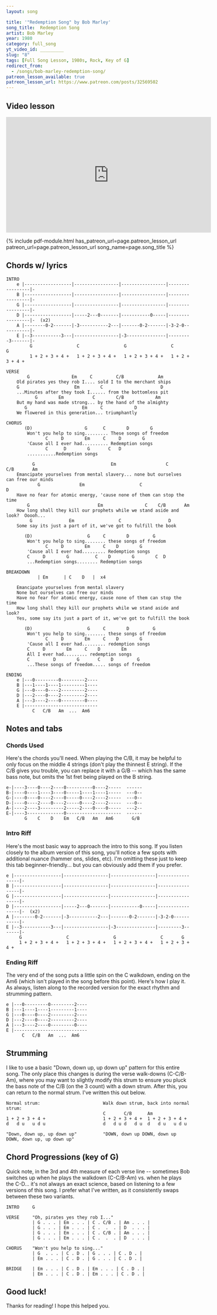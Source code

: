 ```yaml
---
layout: song

title: '"Redemption Song" by Bob Marley'
song_title:  Redemption Song
artist: Bob Marley
year: 1980
category: full_song
yt_video_id: _________
slug: "8"
tags: [Full Song Lesson, 1980s, Rock, Key of G]
redirect_from:
  - /songs/bob-marley-redemption-song/
patreon_lesson_available: true
patreon_lesson_url: https://www.patreon.com/posts/32569502
---
```


## Video lesson

<iframe width="560" height="315" src="https://www.youtube.com/embed/hwbq4kfXkIE?showinfo=0" frameborder="0" allowfullscreen></iframe>


{% include pdf-module.html has_patreon_url=page.patreon_lesson_url patreon_url=page.patreon_lesson_url song_name=page.song_title %}



## Chords w/ lyrics

    INTRO
        e |------------------|-----------------|-----------------|-----------------|-
        B |------------------|-----------------|-----------------|-----------------|-
        G |------------------|-----------------|-----------------|-----------------|-
        D |------------------|-----2---0-------|-----------0-----|-----------------|-  (x2)
        A |--------0-2-------|-3-----------2---|-------0-2-------|-3-2-0-----------|-
        E |--3-----------3---|-----------------|-3---------------|---------3-------|-
             G                 C                 G                 C       G
             1 + 2 + 3 + 4 +   1 + 2 + 3 + 4 +   1 + 2 + 3 + 4 +   1 + 2 + 3 + 4 +

    VERSE
            G                Em     C         C/B             Am
        Old pirates yes they rob I.... sold I to the merchant ships
        G                     Em        C                      D
        ...Minutes after they took I...... from the bottomless pit
               G        Em           C        C/B            Am
        But my hand was made strong... by the hand of the almighty
           G                     Em     C            D
        We flowered in this generation... triumphantly

    CHORUS
           (D)                    G      C        D        G      
            Won't you help to sing......... These songs of freedom
                   C     D        Em     C     D        G
            'Cause all I ever had.......... Redemption songs
                   C      D        G       C   D
            ...........Redemption songs

              G                             Em                   C          C/B       Am
        Emancipate yourselves from mental slavery... none but ourselves can free our minds
                G               Em                     C                  D         
        Have no fear for atomic energy, 'cause none of them can stop the time
            G                          Em                C    C/B       Am
        How long shall they kill our prophets while we stand aside and look?  Ooooh...
             G              Em                 C                  D         
        Some say its just a part of it, we've got to fulfill the book

           (D)                     G     C        D         G
            Won't you help to sing........ these songs of freedom
                   C     D        Em     C    D        G
            'Cause all I ever had......... Redemption songs
            C     D        G          C    D        G        C  D
            ...Redemption songs........ Redemption songs

    BREAKDOWN
                | Em      | C    D   |  x4

        Emancipate yourselves from mental slavery
        None but ourselves can free our minds
        Have no fear for atomic energy, cause none of them can stop the time
        How long shall they kill our prophets while we stand aside and look?
        Yes, some say its just a part of it, we've got to fulfill the book

           (D)                     G     C        D         G
            Won't you help to sing........ these songs of freedom
                   C     D        Em     C    D        G
            'Cause all I ever had......... redemption songs
            C     D        Em     C    D        Em
            All I ever had......... redemption songs
            C         D        G       C    D         G        
            ...These songs of freedom..... songs of freedom

    ENDING
        e |---0---------0---------2----
        B |---1----1----1---------1----
        G |---0----0----2---------2----
        D |---2----0----2---------2----
        A |---3----2----0---------0----
        E |----------------------------
              C   C/B   Am  ...  Am6


## Notes and tabs

### Chords Used

Here's the chords you'll need. When playing the C/B, it may be helpful to only focus on the middle 4 strings (don't play the thinnest E string). If the C/B gives you trouble, you can replace it with a G/B -- which has the same bass note, but omits the 1st fret being played on the B string.

    e-|----3----0----2----0----------0----2-----  ------
    B-|----0----1----3----0-----1----1----1-----  ---0--
    G-|----0----0----2----0-----0----2----2-----  ---0--
    D-|----0----2----0----2-----0----2----2-----  ---0--
    A-|----2----3---------2-----2----0----0-----  ---2--
    E-|----3--------------0---------------------  ------
           G    C    D    Em   C/B   Am   Am6       G/B

### Intro Riff

Here's the most basic way to approach the intro to this song. If you listen closely to the album version of this song, you'll notice a few spots with additional nuance (hammer ons, slides, etc). I'm omitting these just to keep this tab beginner-friendly... but you can obviously add them if you prefer.

    e |------------------|-----------------|-----------------|-----------------|-
    B |------------------|-----------------|-----------------|-----------------|-
    G |------------------|-----------------|-----------------|-----------------|-
    D |------------------|-----2---0-------|-----------0-----|-----------------|-  (x2)
    A |--------0-2-------|-3-----------2---|-------0-2-------|-3-2-0-----------|-
    E |--3-----------3---|-----------------|-3---------------|---------3-------|-
         G                 C                 G                 C       G
         1 + 2 + 3 + 4 +   1 + 2 + 3 + 4 +   1 + 2 + 3 + 4 +   1 + 2 + 3 + 4 +

### Ending Riff

The very end of the song puts a little spin on the C walkdown, ending on the Am6 (which isn't played in the song before this point). Here's how I play it. As always, listen along to the recorded version for the exact rhythm and strumming pattern.

    e |---0---------0---------2----
    B |---1----1----1---------1----
    G |---0----0----2---------2----
    D |---2----0----2---------2----
    A |---3----2----0---------0----
    E |----------------------------
          C   C/B   Am  ...  Am6

## Strumming

I like to use a basic "Down, down up, up down up" pattern for this entire song. The only place this changes is during the verse walk-downs (C-C/B-Am), where you may want to slightly modify this strum to ensure you pluck the bass note of the C/B (on the 3 count) with a down strum. After this, you can return to the normal strum. I've written this out below.

    Normal strum:                        Walk down strum, back into normal strum:                   
                                         C       C/B      Am
    1 + 2 + 3 + 4 +                      1 + 2 + 3 + 4 +  1 + 2 + 3 + 4 +            
    d   d u   u d u                      d   d u d   d u  d   d u   u d u

    "Down, down up, up down up"          "DOWN, down up DOWN, down up DOWN, down up, up down up"

## Chord Progressions (key of G)

Quick note, in the 3rd and 4th measure of each verse line -- sometimes Bob switches up when he plays the walkdown (C-C/B-Am) vs. when he plays the C-D... it's not always an exact science, based on listening to a few versions of this song. I prefer what I've written, as it consistently swaps between these two variants.

    INTRO     G

    VERSE     "Oh, pirates yes they rob I..."
              | G . . . | Em . . . | C . C/B . | Am . . . |
              | G . . . | Em . . . | C .  .  . | D  . . . |
              | G . . . | Em . . . | C . C/B . | Am . . . |
              | G . . . | Em . . . | C .  .  . | D  . . . |

    CHORUS    "Won't you help to sing..."
              | G  . . . | C . D . | G . . . | C . D . |
              | Em . . . | C . D . | G . . . | C . D . |

    BRIDGE    | Em . . . | C . D . | Em . . . | C . D . |
              | Em . . . | C . D . | Em . . . | C . D . |

## Good luck!

Thanks for reading! I hope this helped you.
